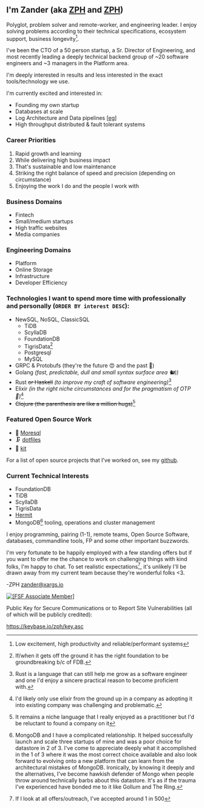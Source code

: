 ## I'm Zander (aka [ZPH](https://github.com/zph) and [ZPH](https://twitter.com/_zph))

Polyglot, problem solver and remote-worker, and engineering leader.  I enjoy solving problems according to their technical specifications, ecosystem support, business longevity[^1].

I've been the CTO of a 50 person startup, a Sr. Director of Engineering, and most recently leading a deeply technical backend group of ~20 software engineers and ~3 managers in the Platform area.

I'm deeply interested in results and less interested in the exact tools/technology we use.


I'm currently excited and interested in:

* Founding my own startup
* Databases at scale
* Log Architecture and Data pipelines [[eg](https://engineering.linkedin.com/distributed-systems/log-what-every-software-engineer-should-know-about-real-time-datas-unifying)]
* High throughput distributed & fault tolerant systems

### Career Priorities

1. Rapid growth and learning
2. While delivering high business impact
3. That's sustainable and low maintenance
4. Striking the right balance of speed and precision (depending on circumstance)
5. Enjoying the work I do and the people I work with


### Business Domains
* Fintech
* Small/medium startups
* High traffic websites
* Media companies

### Engineering Domains
* Platform
* Online Storage
* Infrastructure
* Developer Efficiency

### Technologies I want to spend more time with professionally and personally (`ORDER BY interest DESC`):

* NewSQL, NoSQL, ClassicSQL
	* TiDB
	* ScyllaDB
	* FoundationDB
	* TigrisData[^tigris]
	* Postgresql
	* MySQL
* GRPC & Protobufs (they're the future 😍 and the past 🤔)
* Golang *(fast, predictable, dull and small syntax surface area 🐿️))*
* Rust ~~or Haskell~~ *(to improve my craft of software engineering)*[^rust]
* Elixir *(in the right niche circumstances and for the pragmatism of  OTP 🔮)*[^elixir]
* ~~Clojure (the parenthesis are like a million hugs)~~[^clojure]

### Featured Open Source Work

* 🐘 [Moresql](https://github.com/zph/moresql)
* 🗜️ [dotfiles](https://github.com/zph/dotfiles)
* 🧳 [kit](https://github.com/zph/kit)


For a list of open source projects that I've worked on, see my [github](https://github.com/zph).

### Current Technical Interests
* FoundationDB
* TiDB
* ScyllaDB
* TigrisData
* [Hermit](https://cashapp.github.io/hermit/)
* MongoDB[^love-hate] tooling, operations and cluster management

I enjoy programming, pairing (1-1), remote teams, Open Source Software, databases, commandline tools, FP and some other important buzzwords.

I'm very fortunate to be happily employed with a few standing offers but if you want to offer me the chance to work on challenging things with kind folks, I'm happy to chat. To set realistic expectations[^hiring-odds], it's unlikely I'll be drawn away from my current team because they're wonderful folks <3.

-ZPH [zander@xargs.io](mailto:zander@xargs.io)

<a href="https://www.fsf.org/register_form?referrer=9765"><img alt="[FSF Associate Member]" src="https://static.fsf.org/nosvn/associate/fsf-9765.png" /></a>

Public Key for Secure Communications or to Report Site Vulnerabilities (all of which will be publicly credited):

https://keybase.io/zph/key.asc

[^1]: Low excitement, high productivity and reliable/performant systems
[^confs]: I've stopped attending conferences due to competing life responsibilities and the talks ceasing to introduce as much novel and challenging content for me
[^hiring-odds]: If I look at all offers/outreach, I've accepted around 1 in 500
[^clojure]: It remains a niche language that I really enjoyed as a practitioner but I'd be reluctant to found a company on it
[^elixir]: I'd likely only use elixir from the ground up in a company as adopting it into existing company was challenging and problematic.
[^rust]: Rust is a language that can still help me grow as a software engineer and one I'd enjoy a sincere practical reason to become proficient with.
[^mongodb]: Hundreds of TB cluster on EC2 for v3.x with strict reliability requirements and having to solve hard scaling problems including working around architectural limitations of the db itself by dropping down to reading the db code.
[^tigris]: If/when it gets off the ground it has the right foundation to be groundbreaking b/c of FDB.
[^love-hate]: MongoDB and I have a complicated relationship. It helped successfully launch and scale three startups of mine and was a poor choice for datastore in 2 of 3. I've come to appreciate deeply what it accomplished in the 1 of 3 where it was the most correct choice available and also look forward to evolving onto a new platform that can learn from the architectural mistakes of MongoDB. Ironically, by knowing it deeply and the alternatives, I've become hawkish defender of Mongo when people throw around technically barbs about this datastore. It's as if the trauma I've experienced have bonded me to it like Gollum and The Ring.
